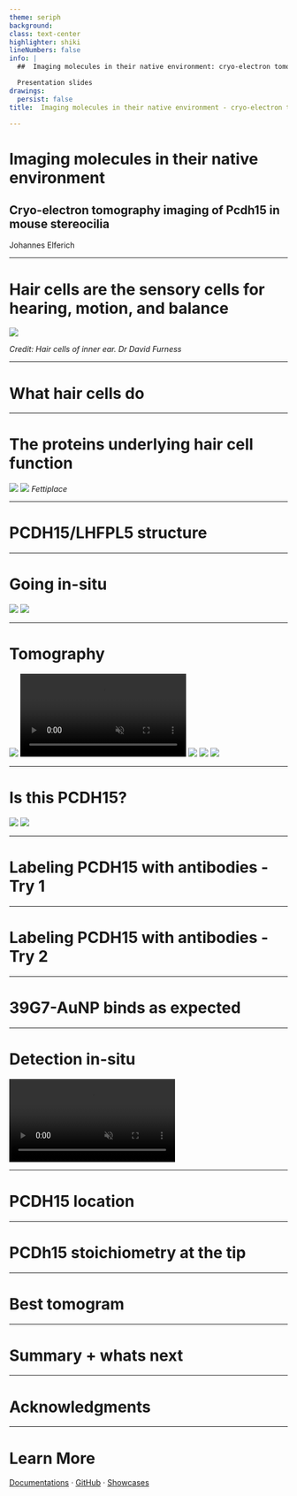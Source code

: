 ```yaml
---
theme: seriph
background: 
class: text-center
highlighter: shiki
lineNumbers: false
info: |
  ##  Imaging molecules in their native environment: cryo-electron tomography imaging of pcdh15 in mouse stereocilia

  Presentation slides 
drawings:
  persist: false
title:  Imaging molecules in their native environment - cryo-electron tomography imaging of pcdh15 in mouse stereocilia

---
```


#  Imaging molecules in their native environment
## Cryo-electron tomography imaging of Pcdh15 in mouse stereocilia

Johannes Elferich

<div class="abs-br m-6 flex gap-2">
  
  <a href="https://github.com/jojoelfe/pcdh15_tomo_talk" target="_blank" alt="GitHub"
    class="text-xl icon-btn opacity-50 !border-none !hover:text-white">
    <carbon-logo-github />
  </a>
</div>

<!--
The last comment block of each slide will be treated as slide notes. It will be visible and editable in Presenter Mode along with the slide. [Read more in the docs](https://sli.dev/guide/syntax.html#notes)
-->

---

# Hair cells are the sensory cells for hearing, motion, and balance

<img src="/haircells.jpg" class="m-auto h-350px" />

<cite >Credit: Hair cells of inner ear. Dr David Furness</cite>

---

# What hair cells do

<stereocilia-animation></stereocilia-animation>

---

# The proteins underlying hair cell function

<div class="grid grid-cols-2  gap-x-2em gap-y-1em">
<img src="/components_cartoon.png" class="w-auto h-400px">

<img src="/components_render.png" class="w-auto h-400px">
<cite>Fettiplace</cite>
</div>

---

# PCDH15/LHFPL5 structure

---

# Going in-situ

<div class="flex">
<img src="/approach.png" class="h-280px w-auto"/>
<img src="/mmm1.png" class="h-280px w-auto"/>
</div>

---

# Tomography

<div class="flex">
<img src="/Electron_Tomography.tif.jpg" class="w-auto h-400px"/>
<video controls muted loop id="myVideo2" class="w-auto h-400px">
  <source src="/tomo_ex.mp4" type="video/mp4">
</video>
<img src="/tomo_ex_xy.png" class="w-300px h-300px"/>
<img src="/tomo_ex_xz.png" class="w-300px h-300px"/>
<img src="/tomo_ex_zy.png" class="w-300px h-300px"/>

</div>


---

# Is this PCDH15?

<div class="flex">
<img src="/isthispcdh15.png" class="w-auto h-400px"/>
<img src="/meme.jpg" class="w-auto h-200px" />
</div>


---

# Labeling PCDH15 with antibodies - Try 1

---

# Labeling PCDH15 with antibodies - Try 2

---

# 39G7-AuNP binds as expected

---

# Detection in-situ

<video autoplay muted loop id="myVideo">
  <source src="/labeled_movie.mp4" type="video/mp4">
</video>

---

# PCDH15 location

---

# PCDh15 stoichiometry at the tip

---

# Best tomogram

---

# Summary + whats next

---
# Acknowledgments

---
# Learn More

[Documentations](https://sli.dev) · [GitHub](https://github.com/slidevjs/slidev) · [Showcases](https://sli.dev/showcases.html)
